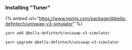### Installing "Tuner"

{% embed url="https://www.npmjs.com/package/@bella-defintech/uniswap-v3-simulator" %}

```bash
yarn add @bella-defintech/uniswap-v3-simulator
```

```bash
yarn upgrade @bella-defintech/uniswap-v3-simulator
```
